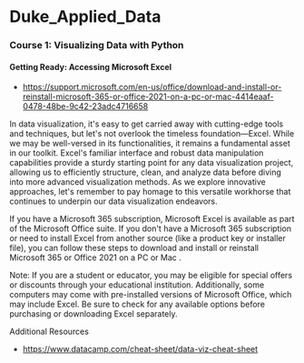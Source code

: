 # Duke_Applied_Data

### Course 1: Visualizing Data with Python

<h4> Getting Ready: Accessing Microsoft Excel </h4>

* https://support.microsoft.com/en-us/office/download-and-install-or-reinstall-microsoft-365-or-office-2021-on-a-pc-or-mac-4414eaaf-0478-48be-9c42-23adc4716658

In data visualization, it's easy to get carried away with cutting-edge tools and techniques, but let's not overlook the timeless foundation—Excel. While we may be well-versed in its functionalities, it remains a fundamental asset in our toolkit. Excel's familiar interface and robust data manipulation capabilities provide a sturdy starting point for any data visualization project, allowing us to efficiently structure, clean, and analyze data before diving into more advanced visualization methods. As we explore innovative approaches, let's remember to pay homage to this versatile workhorse that continues to underpin our data visualization endeavors.

If you have a Microsoft 365 subscription, Microsoft Excel is available as part of the Microsoft Office suite. If you don't have a Microsoft 365 subscription or need to install Excel from another source (like a product key or installer file), you can follow these steps to 
download and install or reinstall Microsoft 365 or Office 2021 on a PC or Mac
.

Note: If you are a student or educator, you may be eligible for special offers or discounts through your educational institution. Additionally, some computers may come with pre-installed versions of Microsoft Office, which may include Excel. Be sure to check for any available options before purchasing or downloading Excel separately.

Additional Resources
* https://www.datacamp.com/cheat-sheet/data-viz-cheat-sheet
